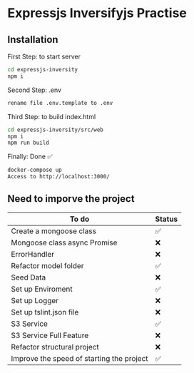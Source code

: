 # Expressjs Inversifyjs Practise

## Installation
First Step: to start server
```sh
cd expressjs-inversity
npm i
```
Second Step: .env
```sh
rename file .env.template to .env
```
Third Step: to build index.html 
```sh
cd expressjs-inversity/src/web
npm i
npm run build
```
Finally: Done ✅
```sh
docker-compose up
Access to http://localhost:3000/
```
## Need to imporve the project

| To do | Status |
| ------ | ------ |
| Create a mongoose class | ✅ |
| Mongoose class async Promise | ❌ |
| ErrorHandler| ❌ |
| Refactor model folder | ✅ |
| Seed Data | ❌ |
| Set up Enviroment | ✅ |
| Set up Logger | ❌ |
| Set up tslint.json file | ❌ |
| S3 Service | ✅ |
| S3 Service Full Feature | ❌ |
| Refactor structural project | ❌ |
| Improve the speed of starting the project | ✅ |
